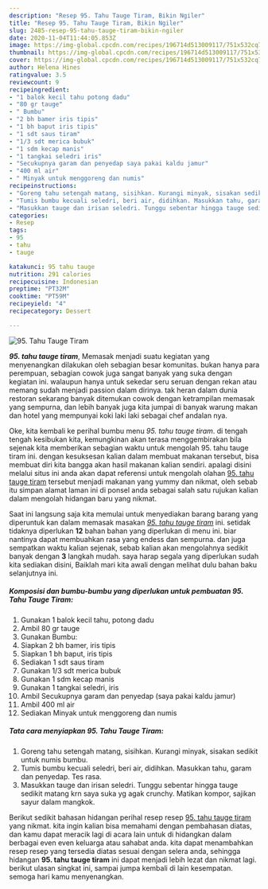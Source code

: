 ```yaml
---
description: "Resep 95. Tahu Tauge Tiram, Bikin Ngiler"
title: "Resep 95. Tahu Tauge Tiram, Bikin Ngiler"
slug: 2485-resep-95-tahu-tauge-tiram-bikin-ngiler
date: 2020-11-04T11:44:05.853Z
image: https://img-global.cpcdn.com/recipes/196714d513009117/751x532cq70/95-tahu-tauge-tiram-foto-resep-utama.jpg
thumbnail: https://img-global.cpcdn.com/recipes/196714d513009117/751x532cq70/95-tahu-tauge-tiram-foto-resep-utama.jpg
cover: https://img-global.cpcdn.com/recipes/196714d513009117/751x532cq70/95-tahu-tauge-tiram-foto-resep-utama.jpg
author: Helena Hines
ratingvalue: 3.5
reviewcount: 9
recipeingredient:
- "1 balok kecil tahu potong dadu"
- "80 gr tauge"
- " Bumbu"
- "2 bh bamer iris tipis"
- "1 bh baput iris tipis"
- "1 sdt saus tiram"
- "1/3 sdt merica bubuk"
- "1 sdm kecap manis"
- "1 tangkai seledri iris"
- "Secukupnya garam dan penyedap saya pakai kaldu jamur"
- "400 ml air"
- " Minyak untuk menggoreng dan numis"
recipeinstructions:
- "Goreng tahu setengah matang, sisihkan. Kurangi minyak, sisakan sedikit untuk numis bumbu."
- "Tumis bumbu kecuali seledri, beri air, didihkan. Masukkan tahu, garam dan penyedap. Tes rasa."
- "Masukkan tauge dan irisan seledri. Tunggu sebentar hingga tauge sedikit matang krn saya suka yg agak crunchy. Matikan kompor, sajikan sayur dalam mangkok."
categories:
- Resep
tags:
- 95
- tahu
- tauge

katakunci: 95 tahu tauge 
nutrition: 291 calories
recipecuisine: Indonesian
preptime: "PT32M"
cooktime: "PT59M"
recipeyield: "4"
recipecategory: Dessert

---
```



![95. Tahu Tauge Tiram](https://img-global.cpcdn.com/recipes/196714d513009117/751x532cq70/95-tahu-tauge-tiram-foto-resep-utama.jpg)

<b><i>95. tahu tauge tiram</i></b>, Memasak menjadi suatu kegiatan yang menyenangkan dilakukan oleh sebagian besar komunitas. bukan hanya para perempuan, sebagian cowok juga sangat banyak yang suka dengan kegiatan ini. walaupun hanya untuk sekedar seru seruan dengan rekan atau memang sudah menjadi passion dalam dirinya. tak heran dalam dunia restoran sekarang banyak ditemukan cowok dengan ketrampilan memasak yang sempurna, dan lebih banyak juga kita jumpai di banyak warung makan dan hotel yang mempunyai koki laki laki sebagai chef andalan nya.

Oke, kita kembali ke perihal bumbu menu <i>95. tahu tauge tiram</i>. di tengah tengah kesibukan kita, kemungkinan akan terasa menggembirakan bila sejenak kita memberikan sebagian waktu untuk mengolah 95. tahu tauge tiram ini. dengan kesuksesan kalian dalam membuat makanan tersebut, bisa membuat diri kita bangga akan hasil makanan kalian sendiri. apalagi disini melalui situs ini anda akan dapat referensi untuk mengolah olahan <u>95. tahu tauge tiram</u> tersebut menjadi makanan yang yummy dan nikmat, oleh sebab itu simpan alamat laman ini di ponsel anda sebagai salah satu rujukan kalian dalam mengolah hidangan baru yang nikmat.




Saat ini langsung saja kita memulai untuk menyediakan barang barang yang diperuntuk kan dalam memasak masakan <u><i>95. tahu tauge tiram</i></u> ini. setidak tidaknya diperlukan <b>12</b> bahan bahan yang diperlukan di menu ini. biar nantinya dapat membuahkan rasa yang endess dan sempurna. dan juga sempatkan waktu kalian sejenak, sebab kalian akan mengolahnya sedikit banyak dengan <b>3</b> langkah mudah. saya harap segala yang diperlukan sudah kita sediakan disini, Baiklah mari kita awali dengan melihat dulu bahan baku selanjutnya ini.

<!--inarticleads1-->

##### Komposisi dan bumbu-bumbu yang diperlukan untuk pembuatan 95. Tahu Tauge Tiram:

1. Gunakan 1 balok kecil tahu, potong dadu
1. Ambil 80 gr tauge
1. Gunakan  Bumbu:
1. Siapkan 2 bh bamer, iris tipis
1. Siapkan 1 bh baput, iris tipis
1. Sediakan 1 sdt saus tiram
1. Gunakan 1/3 sdt merica bubuk
1. Gunakan 1 sdm kecap manis
1. Gunakan 1 tangkai seledri, iris
1. Ambil Secukupnya garam dan penyedap (saya pakai kaldu jamur)
1. Ambil 400 ml air
1. Sediakan  Minyak untuk menggoreng dan numis




<!--inarticleads2-->

##### Tata cara menyiapkan 95. Tahu Tauge Tiram:

1. Goreng tahu setengah matang, sisihkan. Kurangi minyak, sisakan sedikit untuk numis bumbu.
1. Tumis bumbu kecuali seledri, beri air, didihkan. Masukkan tahu, garam dan penyedap. Tes rasa.
1. Masukkan tauge dan irisan seledri. Tunggu sebentar hingga tauge sedikit matang krn saya suka yg agak crunchy. Matikan kompor, sajikan sayur dalam mangkok.




Berikut sedikit bahasan hidangan perihal resep resep <u>95. tahu tauge tiram</u> yang nikmat. kita ingin kalian bisa memahami dengan pembahasan diatas, dan kamu dapat meracik lagi di acara lain untuk di hidangkan dalam berbagai even even keluarga atau sahabat anda. kita dapat menambahkan resep resep yang tersedia diatas sesuai dengan selera anda, sehingga hidangan <b>95. tahu tauge tiram</b> ini dapat menjadi lebih lezat dan nikmat lagi. berikut ulasan singkat ini, sampai jumpa kembali di lain kesempatan. semoga hari kamu menyenangkan.

